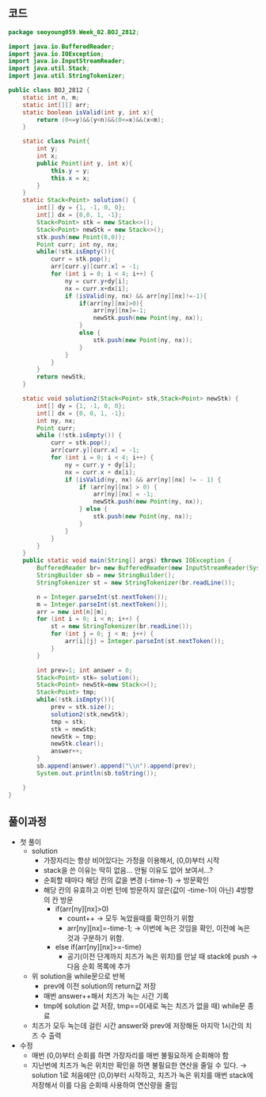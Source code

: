 ## 코드

```java
package seoyoung059.Week_02.BOJ_2812;

import java.io.BufferedReader;
import java.io.IOException;
import java.io.InputStreamReader;
import java.util.Stack;
import java.util.StringTokenizer;

public class BOJ_2812 {
    static int n, m;
    static int[][] arr;
    static boolean isValid(int y, int x){
        return (0<=y)&&(y<n)&&(0<=x)&&(x<m);
    }

    static class Point{
        int y;
        int x;
        public Point(int y, int x){
            this.y = y;
            this.x = x;
        }
    }
    static Stack<Point> solution() {
        int[] dy = {1, -1, 0, 0};
        int[] dx = {0,0, 1, -1};
        Stack<Point> stk = new Stack<>();
        Stack<Point> newStk = new Stack<>();
        stk.push(new Point(0,0));
        Point curr; int ny, nx;
        while(!stk.isEmpty()){
            curr = stk.pop();
            arr[curr.y][curr.x] = -1;
            for (int i = 0; i < 4; i++) {
                ny = curr.y+dy[i];
                nx = curr.x+dx[i];
                if (isValid(ny, nx) && arr[ny][nx]!=-1){
                    if(arr[ny][nx]>0){
                        arr[ny][nx]=-1;
                        newStk.push(new Point(ny, nx));
                    }
                    else {
                        stk.push(new Point(ny, nx));
                    }
                }
            }
        }
        return newStk;
    }

    static void solution2(Stack<Point> stk,Stack<Point> newStk) {
        int[] dy = {1, -1, 0, 0};
        int[] dx = {0, 0, 1, -1};
        int ny, nx;
        Point curr;
        while (!stk.isEmpty()) {
            curr = stk.pop();
            arr[curr.y][curr.x] = -1;
            for (int i = 0; i < 4; i++) {
                ny = curr.y + dy[i];
                nx = curr.x + dx[i];
                if (isValid(ny, nx) && arr[ny][nx] != - 1) {
                    if (arr[ny][nx] > 0) {
                        arr[ny][nx] = -1;
                        newStk.push(new Point(ny, nx));
                    } else {
                        stk.push(new Point(ny, nx));
                    }
                }
            }
        }
    }
    public static void main(String[] args) throws IOException {
        BufferedReader br= new BufferedReader(new InputStreamReader(System.in));
        StringBuilder sb = new StringBuilder();
        StringTokenizer st = new StringTokenizer(br.readLine());

        n = Integer.parseInt(st.nextToken());
        m = Integer.parseInt(st.nextToken());
        arr = new int[n][m];
        for (int i = 0; i < n; i++) {
            st = new StringTokenizer(br.readLine());
            for (int j = 0; j < m; j++) {
                arr[i][j] = Integer.parseInt(st.nextToken());
            }
        }

        int prev=1; int answer = 0;
        Stack<Point> stk= solution();
        Stack<Point> newStk=new Stack<>();
        Stack<Point> tmp;
        while(!stk.isEmpty()){
            prev = stk.size();
            solution2(stk,newStk);
            tmp = stk;
            stk = newStk;
            newStk = tmp;
            newStk.clear();
            answer++;
        }
        sb.append(answer).append("\\n").append(prev);
        System.out.println(sb.toString());

    }
}
```
## 풀이과정

- 첫 풀이
    - solution
        - 가장자리는 항상 비어있다는 가정을 이용해서, (0,0)부터 시작
        - stack을 쓴 이유는 딱히 없음… 안될 이유도 없어 보여서…?
        - 순회할 때마다 해당 칸의 값을 변경 (-time-1) → 방문확인
        - 해당 칸의 유효하고 이번 턴에 방문하지 않은(값이 -time-1이 아닌) 4방향의 칸 방문
            - if(arr[ny][nx]>0)
                - count++ → 모두 녹았을때를 확인하기 위함
                - arr[ny][nx]=-time-1; → 이번에 녹은 것임을 확인, 이전에 녹은 것과 구분하기 위함.
            - else if(arr[ny][nx]>=-time)
                - 공기(이전 단계까지 치즈가 녹은 위치)를 만날 때 stack에 push → 다음 순회 목록에 추가
    - 위 solution을 while문으로 반복
        - prev에 이전 solution의 return값 저장
        - 매번 answer++해서 치즈가 녹는 시간 기록
        - tmp에 solution 값 저장, tmp\==0(새로 녹는 치즈가 없을 때) while문 종료
    - 치즈가 모두 녹는데 걸린 시간 answer와 prev에 저장해둔 마지막 1시간의 치즈 수 출력
- 수정
    - 매번 (0,0)부터 순회를 하면 가장자리를 매번 불필요하게 순회해야 함
    - 지난번에 치즈가 녹은 위치만 확인을 하면 불필요한 연산을 줄일 수 있다.
    → solution 1로 처음에만 (0,0)부터 시작하고, 치즈가 녹은 위치를 매번 stack에 저장해서 이를 다음 순회때 사용하여 연산량을 줄임
    


